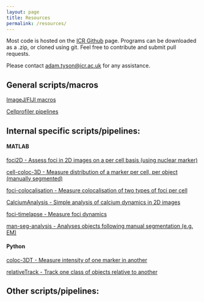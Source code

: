 ```yaml
---
layout: page
title: Resources
permalink: /resources/
---
```


Most code is hosted on the [ICR Github](https://github.com/ICR-analysis) page. Programs can be downloaded as a .zip, or cloned using git. Feel free to contribute and submit pull requests.

Please contact <adam.tyson@icr.ac.uk> for any assistance.

## General scripts/macros
[ImageJ/FIJI macros](https://github.com/ICR-analysis/FIJI_ICR)

[Cellprofiler pipelines](https://github.com/ICR-analysis/cellprofiler)
## Internal specific scripts/pipelines:
#### MATLAB

[foci2D - Assess foci in 2D images on a per cell basis (using nuclear marker)](https://github.com/ICR-analysis/foci2D)

[cell-coloc-3D - Measure distribution of a marker per cell, per object (manually segmented)](https://github.com/ICR-analysis/cell-coloc-3D)

[foci-colocalisation - Measure colocalisation of two types of foci per cell](https://github.com/ICR-analysis/foci-colocalisation)

[CalciumAnalysis - Simple analysis of calcium dynamics in 2D images](https://github.com/ICR-analysis/CalciumAnalysis)

[foci-timelapse - Measure foci dynamics](https://github.com/ICR-analysis/foci-timelapse)

[man-seg-analysis - Analyses objects following manual segmentation (e.g. EM)](https://github.com/ICR-analysis/man-seg-analysis)


#### Python
[coloc-3DT - Measure intensity of one marker in another](https://github.com/ICR-analysis/coloc-3DT)

[relativeTrack - Track one class of objects relative to another](https://github.com/ICR-analysis/relativeTrack)

## Other scripts/pipelines:
